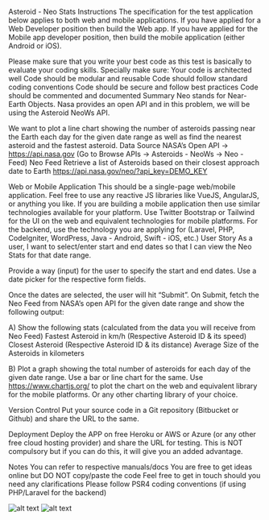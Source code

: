 
Asteroid - Neo Stats
Instructions
The specification for the test application below applies to both web and mobile applications. If you have applied for a Web Developer position then build the Web app. If you have applied for the Mobile app developer position, then build the mobile application (either Android or iOS).

Please make sure that you write your best code as this test is basically to evaluate your coding skills. Specially make sure:
Your code is architected well
Code should be modular and reusable
Code should follow standard coding conventions
Code should be secure and follow best practices
Code should be commented and documented
Summary
Neo stands for Near-Earth Objects. Nasa provides an open API and in this problem, we will be using the Asteroid NeoWs API.

We want to plot a line chart showing the number of asteroids passing near the Earth each day for the given date range as well as find the nearest asteroid and the fastest asteroid.
Data Source
NASA’s Open API -> https://api.nasa.gov (Go to Browse APIs -> Asteroids - NeoWs -> Neo - Feed)
Neo Feed
Retrieve a list of Asteroids based on their closest approach date to Earth
https://api.nasa.gov/neo/?api_key=DEMO_KEY


Web or Mobile Application
This should be a single-page web/mobile application. Feel free to use any reactive JS libraries like VueJS, AngularJS, or anything you like. If you are building a mobile application then use similar technologies available for your platform. Use Twitter Bootstrap or Tailwind for the UI on the web and equivalent technologies for mobile platforms. For the backend, use the technology you are applying for (Laravel, PHP, CodeIgniter, WordPress, Java - Android, Swift - iOS, etc.)
User Story
As a user, I want to select/enter start and end dates so that I can view the Neo Stats for that date range.

Provide a way (input) for the user to specify the start and end dates. Use a date picker for the respective form fields.

Once the dates are selected, the user will hit “Submit”. On Submit, fetch the Neo Feed from NASA’s open API for the given date range and show the following output:



A) Show the following stats (calculated from the data you will receive from Neo Feed)
Fastest Asteroid in km/h (Respective Asteroid ID & its speed)
Closest Asteroid (Respective Asteroid ID & its distance)
Average Size of the Asteroids in kilometers

B) Plot a graph showing the total number of asteroids for each day of the given date range. Use a bar or line chart for the same.
Use https://www.chartjs.org/ to plot the chart on the web and equivalent library for the mobile platforms. Or any other charting library of your choice.

Version Control
Put your source code in a Git repository (Bitbucket or Github) and share the URL to the same.

Deployment
Deploy the APP on free Heroku or AWS or Azure (or any other free cloud hosting provider) and share the URL for testing. This is NOT compulsory but if you can do this, it will give you an added advantage.

Notes
You can refer to respective manuals/docs
You are free to get ideas online but DO NOT copy/paste the code
Feel free to get in touch should you need any clarifications
Please follow PSR4 coding conventions (if using PHP/Laravel for the backend)

![alt text](Nandulal95/neo-stats-laravel-vuejs/blob/main/public/images/task-1a?raw=true)
![alt text](Nandulal95/neo-stats-laravel-vuejs/blob/main/public/images/task-1b?raw=true)
